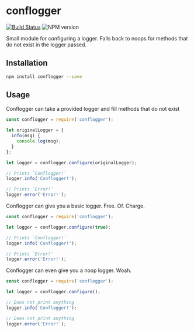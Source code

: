 conflogger
===========

[![Build Status](https://travis-ci.org/austinkelleher/conflogger.svg)](https://travis-ci.org/austinkelleher/conflogger)
![NPM version](https://badge.fury.io/js/conflogger.svg)

Small module for configuring a logger. Falls back to noops for methods that
do not exist in the logger passed.

## Installation
```bash
npm install conflogger --save
```

## Usage

Conflogger can take a provided logger and fill methods that do not exist

```js
const conflogger = require('conflogger');

let originalLogger = {
  info(msg) {
    console.log(msg);
  }
};

let logger = conflogger.configure(originalLogger);

// Prints `Conflogger!`
logger.info('Conflogger!');

// Prints `Error!`
logger.error('Error!');
```

Conflogger can give you a basic logger. Free. Of. Charge.

```js
const conflogger = require('conflogger');

let logger = conflogger.configure(true);

// Prints `Conflogger!`
logger.info('Conflogger!');

// Prints `Error!`
logger.error('Error!');
```

Conflogger can even give you a noop logger. Woah.

```js
const conflogger = require('conflogger');

let logger = conflogger.configure();

// Does not print anything
logger.info('Conflogger!');

// Does not print anything
logger.error('Error!');
```
